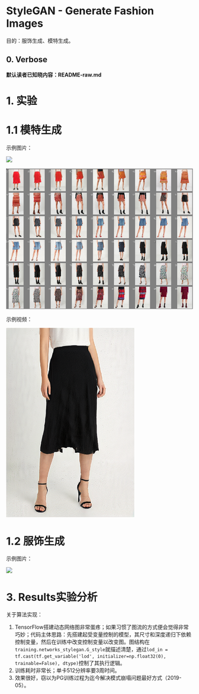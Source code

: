 # StyleGAN - Generate Fashion Images 

目的：服饰生成、模特生成。

## 0. Verbose

**默认读者已知晓内容：README-raw.md**

# 1. 实验

# 1.1 模特生成

示例图片：

![](md-images/v5-zalando-skirt-hq-b-fakes007740.png)

![](md-images/Xnip2019-05-22_18-55-28.png)


示例视频：

[![Watch the video](md-images/v5-zalando-skirt-hq-b-fakes007740-video-snapshot.png)](https://v.youku.com/v_show/id_XNDIzNzI4MTgxMg==.html?spm=a2h3j.8428770.3416059.1)



#  1.2 服饰生成

示例图片：

![](md-images/v5-zalando-skirt-hq-a-fakes007710.png)


# 3. Results实验分析


关于算法实现：

1. TensorFlow搭建动态网络图非常蛋疼；如果习惯了图流的方式便会觉得非常巧妙；代码主体思路：先搭建起受变量控制的模型，其尺寸和深度递归下依赖控制变量，然后在训练中改变控制变量以改变图。图结构在`training.networks_stylegan.G_style`就描述清楚，通过`lod_in = tf.cast(tf.get_variable('lod', initializer=np.float32(0), trainable=False), dtype)`控制了其执行逻辑。
2. 训练耗时非常长；单卡512分辨率要3周时间。
3. 效果很好，窃以为PG训练过程为迄今解决模式崩塌问题最好方式（2019-05）。



